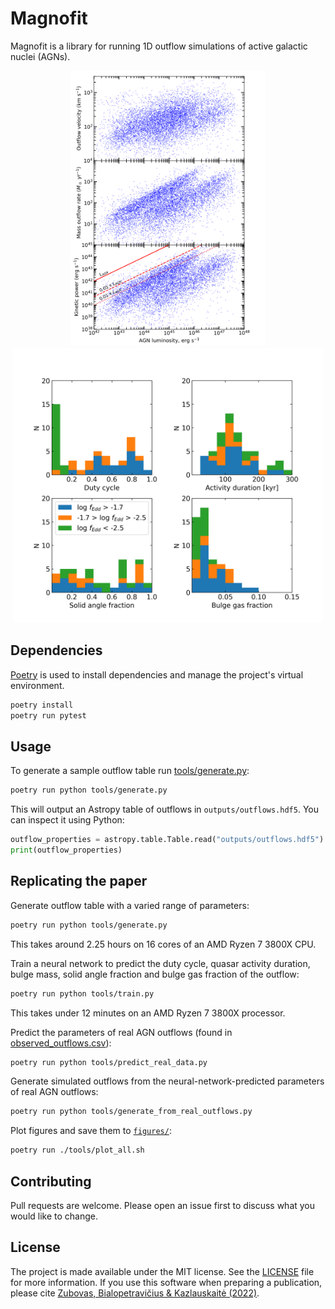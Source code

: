 # Magnofit

Magnofit is a library for running 1D outflow simulations of active galactic nuclei (AGNs).

<p align="center" float="left">
  <img src="figures/outflow_scatter_plot.png" alt="Simulated outflow parameters" style="height:440px"/>
  <img src="figures/real_predictions.png" alt="Simulated outflow parameters" style="height:440px"/>
</p>

## Dependencies

[Poetry](https://python-poetry.org/) is used to install dependencies and manage the project's virtual environment.

```bash
poetry install
poetry run pytest
```

## Usage

To generate a sample outflow table run [tools/generate.py](tools/generate.py):

```bash
poetry run python tools/generate.py
```

This will output an Astropy table of outflows in `outputs/outflows.hdf5`. You can inspect it using Python:

```python
outflow_properties = astropy.table.Table.read("outputs/outflows.hdf5")
print(outflow_properties)
```

## Replicating the paper

Generate outflow table with a varied range of parameters:

```bash
poetry run python tools/generate.py
```

This takes around 2.25 hours on 16 cores of an AMD Ryzen 7 3800X CPU.

Train a neural network to predict the duty cycle, quasar activity duration, bulge mass, solid angle fraction and bulge gas fraction of the outflow:

```bash
poetry run python tools/train.py
```

This takes under 12 minutes on an AMD Ryzen 7 3800X processor.

Predict the parameters of real AGN outflows (found in [observed_outflows.csv](observed_outflows.csv)):

```bash
poetry run python tools/predict_real_data.py
```

Generate simulated outflows from the neural-network-predicted parameters of real AGN outflows:

```bash
poetry run python tools/generate_from_real_outflows.py
```

Plot figures and save them to [`figures/`](figures/):

```bash
poetry run ./tools/plot_all.sh
```

## Contributing
Pull requests are welcome. Please open an issue first to discuss what you would like to change.

## License
The project is made available under the MIT license. See the [LICENSE](LICENSE.md) file for more information. If you use this software when preparing a publication, please cite [Zubovas, Bialopetravičius & Kazlauskaitė (2022)](https://ui.adsabs.harvard.edu/abs/2022arXiv220701959Z).
